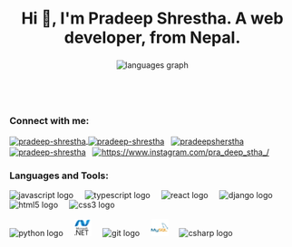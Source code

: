 <h1 align="center">Hi 👋, I'm Pradeep Shrestha. A web developer, from Nepal.</h1>

###

<div align="center">
  <!--<img src="https://github-readme-stats.vercel.app/api?username=Pradeep-Stha20&hide_title=false&hide_rank=false&show_icons=true&include_all_commits=true&count_private=true&disable_animations=false&theme=dracula&locale=en&hide_border=false" height="150" alt="stats graph"  />-->
  <img src="https://github-readme-stats.vercel.app/api/top-langs?username=Pradeep-Stha20&locale=en&hide_title=false&layout=compact&card_width=320&langs_count=5&theme=dracula&hide_border=false" height="150" alt="languages graph"  />
</div>

###
<br> <br>

<h3 align="left">Connect with me:</h3>
<p align="left">
<a href="https://pradeepstha.com.np/"><img align="center" src="https://www.google.com/search?q=logo+of+website+png&sca_esv=143f34c44a499d65&udm=2&biw=1536&bih=702&sxsrf=AHTn8zoeW8A6IHzYJxvSbSRBxFGUXAwOvQ%3A1738041724878&ei=fGmYZ4ymNeyPseMP0e3NuAc&ved=0ahUKEwiM1Pb81ZeLAxXsR2wGHdF2E3cQ4dUDCBI&uact=5&oq=logo+of+website+png&gs_lp=EgNpbWciE2xvZ28gb2Ygd2Vic2l0ZSBwbmcyBRAAGIAESKUoUKcCWOcgcAF4AJABAJgBmwGgAckEqgEDMC40uAEDyAEA-AEBmAIFoALkBMICChAAGIAEGEMYigXCAgYQABgHGB7CAgQQABgewgIGEAAYBRgewgIGEAAYCBgemAMAiAYBkgcDMS40oAeYBw&sclient=img#vhid=wNh4iNFJel4SRM&vssid=mosaic" alt="pradeep-shrestha" height="30" width="40" />
<a href="https://linkedin.com/in/pradeep-shrestha" target="blank"><img align="center" src="https://raw.githubusercontent.com/rahuldkjain/github-profile-readme-generator/master/src/images/icons/Social/linked-in-alt.svg" alt="pradeep-shrestha" height="30" width="40" /></a> &nbsp;
<a href="https://kaggle.com/pradeepsherstha" target="blank"><img align="center" src="https://raw.githubusercontent.com/rahuldkjain/github-profile-readme-generator/master/src/images/icons/Social/kaggle.svg" alt="pradeepsherstha" height="30" width="40" /></a> &nbsp;
<a href="https://fb.com/pradeep-shrestha" target="blank"><img align="center" src="https://raw.githubusercontent.com/rahuldkjain/github-profile-readme-generator/master/src/images/icons/Social/facebook.svg" alt="pradeep-shrestha" height="30" width="40" /></a> &nbsp;
<a href="https://instagram.com/https://www.instagram.com/pra_deep_stha_/" target="blank"><img align="center" src="https://raw.githubusercontent.com/rahuldkjain/github-profile-readme-generator/master/src/images/icons/Social/instagram.svg" alt="https://www.instagram.com/pra_deep_stha_/" height="30" width="40" /></a>
</p>

<h3 align="left">Languages and Tools:</h3>
<p align="left">
<div align="left">
  <img src="https://cdn.jsdelivr.net/gh/devicons/devicon/icons/javascript/javascript-original.svg" height="30" alt="javascript logo"  />
  <img width="12" />
  <img src="https://cdn.jsdelivr.net/gh/devicons/devicon/icons/java/java-original.svg" height="30" alt="typescript logo"  />
  <img width="12" />
  <img src="https://cdn.jsdelivr.net/gh/devicons/devicon/icons/laravel/laravel-original.svg" height="30" alt="react logo"  />
  <img width="12" />
  <img src="https://cdn.worldvectorlogo.com/logos/django.svg" height="30" alt="django logo"  />
  <img width="12" />
  <img src="https://cdn.jsdelivr.net/gh/devicons/devicon/icons/html5/html5-original.svg" height="30" alt="html5 logo"  />
  <img width="12" />
  <img src="https://cdn.jsdelivr.net/gh/devicons/devicon/icons/php/php-original.svg" height="30" alt="css3 logo"  />
  <img width="12" />
  <br> <br>
  <img src="https://cdn.jsdelivr.net/gh/devicons/devicon/icons/python/python-original.svg" height="30" alt="python logo"  />
  <img width="12" />
  <img src="https://raw.githubusercontent.com/devicons/devicon/master/icons/dot-net/dot-net-original-wordmark.svg" height="30" alt="dot-net logo"  />
  <img width="12" />
  <img src="https://www.vectorlogo.zone/logos/git-scm/git-scm-icon.svg" height="30" alt="git logo"  />
  <img width="12" />
  <img src="https://raw.githubusercontent.com/devicons/devicon/master/icons/mysql/mysql-original-wordmark.svg" height="30" alt="mysql logo"  />
  <img width="12" />
  <img src="https://cdn.jsdelivr.net/gh/devicons/devicon/icons/csharp/csharp-original.svg" height="30" alt="csharp logo"  />
</div>
 </p>
